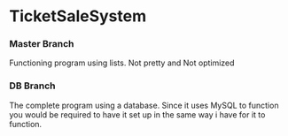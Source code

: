 # TicketSaleSystem

### Master Branch
Functioning program using lists. Not pretty and Not optimized 

### DB Branch
The complete program using a database. Since it uses MySQL to function you would be required to have it set up in the same way i have for it to function.
